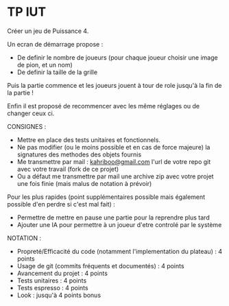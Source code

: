 # TP IUT

Créer un jeu de Puissance 4.

Un ecran de démarrage propose :
- De definir le nombre de joueurs (pour chaque joueur choisir une image de pion, et un nom)
- De definir la taille de la grille

Puis la partie commence et les joueurs jouent à tour de role jusqu'à la fin de la partie !

Enfin il est proposé de recommencer avec les même réglages ou de changer ceux ci.

CONSIGNES : 
- Mettre en place des tests unitaires et fonctionnels.
- Ne pas modifier (ou le moins possible et en cas de force majeure) la signatures des methodes des objets fournis
- Me transmettre par mail : kahriboo@gmail.com l'url de votre repo git avec votre travail (fork de ce projet)
- Ou a défaut me transmettre par mail une archive zip avec votre projet une fois finie (mais malus de notation à prévoir)


Pour les plus rapides (point supplémentaires possible mais également possible d'en perdre si c'est mal fait) :
- Permettre de mettre en pause une partie pour la reprendre plus tard
- Ajouter une IA pour permettre à un joueur d'etre controlé par le système


NOTATION :
- Propreté/Efficacité du code (notamment l'implementation du plateau) : 4 points
- Usage de git (commits fréquents et documentés) : 4 points
- Avancement du projet : 4 points
- Tests unitaires : 4 points
- Tests espresso : 4 points
- Look : jusqu'à 4 points bonus
